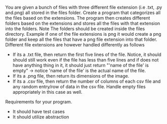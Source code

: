 You are given a bunch of files with three different file extension (i.e .txt, .py and.png) all stored in the files folder. Create a program that categorizes all the files based on the extensions. The program then creates different folders based on the extensions and stores all the files with that extension into the folders. Note The folders should be created inside the files directory. Example if one of the file extensions is png it would create a png folder and keep all the files that have a png file extension into that folder. Different file extensions are however handled differently as follows 
* If its a .txt file, then return the first five lines of the file. Notice, it should should still work even if the file has less than five lines and if does not have anything thing in it, it should just return 
    "'name of the file' is empty" -> notice 'name of the file' is the actual name of the file.
* If its a .png file, then return its dimensions of the image.
* If its a .csv file, then return the number of columns of each csv file and any random entry/row of data in the csv file. Handle empty files appropriately in this case as well. 

Requirements for your program.
* It should have test cases
* It should utilize abstraction
